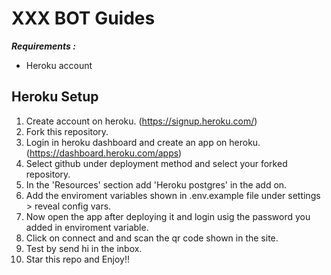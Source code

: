 # XXX BOT Guides

**_Requirements :_**

- Heroku account

## Heroku Setup

1. Create account on heroku. (https://signup.heroku.com/)
2. Fork this repository.
3. Login in heroku dashboard and create an app on heroku. (https://dashboard.heroku.com/apps)
4. Select github under deployment method and select your forked repository.
5. In the 'Resources' section add 'Heroku postgres' in the add on.
6. Add the enviroment variables shown in .env.example file under settings > reveal config vars.
7. Now open the app after deploying it and login usig the password you added in enviroment variable.
8. Click on connect and and scan the qr code shown in the site.
9. Test by send hi in the inbox.
10. Star this repo and Enjoy!!
